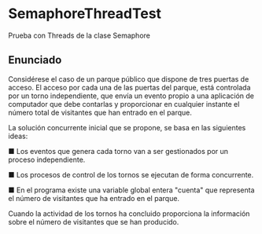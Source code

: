 # SemaphoreThreadTest
Prueba con Threads de la clase Semaphore

## Enunciado

Considérese el caso de un parque público que dispone de tres puertas de
acceso. El acceso por cada una de las puertas del parque, está controlada
por un torno independiente, que envía un evento propio a una aplicación de
computador que debe contarlas y proporcionar en cualquier instante el
número total de visitantes que han entrado en el parque.

La solución concurrente inicial que se propone, se basa en las siguientes
ideas:

■ Los eventos que genera cada torno van a ser gestionados por un
proceso independiente.

■ Los procesos de control de los tornos se ejecutan de forma concurrente.

■ En el programa existe una variable global entera "cuenta" que representa
el número de visitantes que ha entrado en el parque.

Cuando la actividad de los tornos ha concluido proporciona la información
sobre el número de visitantes que se han producido.
